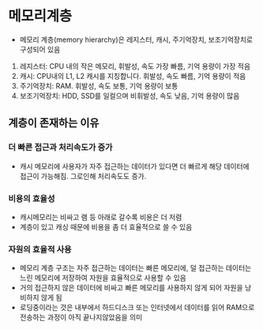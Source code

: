 # 메모리계층
- 메모리 계층(memory hierarchy)은 레지스터, 캐시, 주기억장치, 보조기억장치로 구성되어 있음

1. 레지스터: CPU 내의 작은 메모리, 휘발성, 속도 가장 빠름, 기억 용량이 가장 적음
1. 캐시: CPU내의 L1, L2 캐시를 지칭합니다. 휘발성, 속도 빠름, 기억 용량이 적음
1. 주기억장치: RAM. 휘발성, 속도 보통, 기억 용량이 보통
1. 보조기억장치: HDD, SSD를 일컬으며 비휘발성, 속도 낮음, 기억 용량이 많음

## 계층이 존재하는 이유

### 더 빠른 접근과 처리속도가 증가
- 캐시 메모리에 사용자가 자주 접근하는 데이터가 있다면 더 빠르게 해당 데이터에 접근이 가능해짐. 그로인해 처리속도도 증가.

### 비용의 효율성
- 캐시메모리는 비싸고 램 등 아래로 갈수록 비용은 더 저렴
- 계층이 있고 캐싱 때문에 비용을 좀 더 효율적으로 쓸 수 있음

### 자원의 효율적 사용
- 메모리 계층 구조는 자주 접근하는 데이터는 빠른 메모리에, 덜 접근하는 데이터는 느린 메모리에 저장하여 자원을 효율적으로 사용할 수 있음
- 거의 접근하지 않은 데이터에 비싸고 빠른 메모리를 사용하지 않게 되어 자원을 낭비하지 않게 됨
- 로딩중이라는 것은 내부에서 하드디스크 또는 인터넷에서 데이터를 읽어 RAM으로 전송하는 과정이 아직 끝나지않았음을 의미